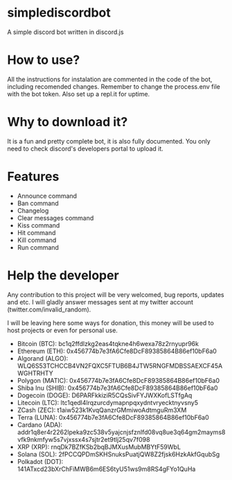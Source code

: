 # simplediscordbot
A simple discord bot written in discord.js

# How to use?
All the instructions for instalation are commented in the code of the bot, including recomended changes.
Remember to change the process.env file with the bot token.
Also set up a repl.it for uptime.

# Why to download it?
It is a fun and pretty complete bot, it is also fully documented. You only need to check discord's developers portal to upload it.

# Features
- Announce command
- Ban command
- Changelog
- Clear messages command
- Kiss command
- Hit command
- Kill command
- Run command


# Help the developer

Any contribution to this project will be very welcomed, bug reports, updates and etc.
I will gladly answer messages sent at my twitter account (twitter.com/invalid_random).

I will be leaving here some ways for donation, this money will be used to host projects or even for personal use.

- Bitcoin   (BTC):    bc1q2ffdlzkg2eas4tqkne4h6wexa78z2rnyupr96k
- Ethereum  (ETH):    0x456774b7e3fA6Cfe8DcF89385864B86ef10bF6a0
- Algorand  (ALGO):   WLQ6S53TCHCCB4VN2FQXC5FTUB6B4JTW5RNGFMDBSSAEXCF45AWGHTRHTY
- Polygon   (MATIC):  0x456774b7e3fA6Cfe8DcF89385864B86ef10bF6a0
- Shiba Inu (SHIB):   0x456774b7e3fA6Cfe8DcF89385864B86ef10bF6a0
- Dogecoin  (DOGE):   D6PARFkkiziR5CQsSivFYJWXKofLSTfgAq
- Litecoin  (LTC):    ltc1qedl4lrqzurcdymapnpqxydntvryecktnyvsny5
- ZCash     (ZEC):    t1aiw523k1KvqQanzrGMmiwoAdtmguRm3XM
- Terra     (LUNA):   0x456774b7e3fA6Cfe8DcF89385864B86ef10bF6a0
- Cardano   (ADA):    addr1q8er4r2262lpeka9zc538v5yajcnjsfznlfd08vq8ue3q64gm2mayms8vfk9nkmfyw5s7vjxssx4s7sjtr2et9tlj25qv7f098
- XRP       (XRP):    rnqDk7BZfKSb2bqBJMXusMubMBYtF59WbL
- Solana    (SOL):    2fPCCQPDmSKHSnuksPuatjQW8Z2fjsk6HzkAkfGqubSg
- Polkadot  (DOT):    141ATxcd23bXrChFiMWB6m6ES6tyU51ws9m8RS4gFYo1QuHa
